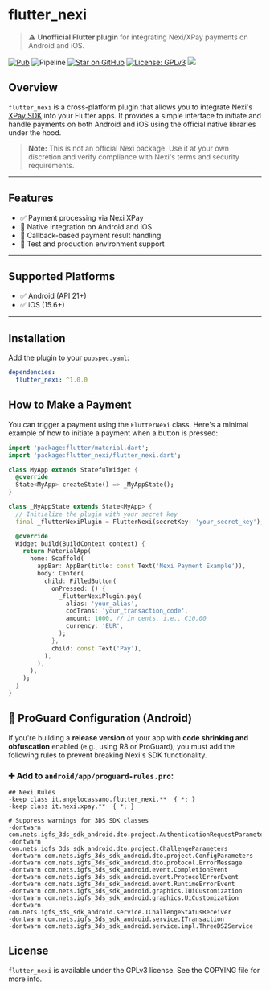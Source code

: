 # flutter_nexi

> ⚠️ **Unofficial Flutter plugin** for integrating Nexi/XPay payments on Android and iOS.

[![Pub](https://img.shields.io/pub/v/flutter_nexi.svg)](https://pub.dev/packages/flutter_nexi)
![Pipeline](https://github.com/AngeloAvv/flutter_nexi/workflows/Pipeline/badge.svg)
[![Star on GitHub](https://img.shields.io/github/stars/AngeloAvv/flutter_nexi.svg?style=flat&logo=github&colorB=deeppink&label=stars)](https://github.com/AngeloAvv/flutter_nexi)
[![License: GPLv3](https://img.shields.io/badge/license-GPLv3-purple.svg)](https://www.gnu.org/licenses/gpl-3.0.html)
[![](https://img.shields.io/static/v1?label=Sponsor&message=%E2%9D%A4&logo=GitHub&color=%23fe8e86)](https://github.com/sponsors/AngeloAvv)

## Overview

`flutter_nexi` is a cross-platform plugin that allows you to integrate Nexi's [XPay SDK](https://developer.nexi.it/) into your Flutter apps. It provides a simple interface to initiate and handle payments on both Android and iOS using the official native libraries under the hood.

> **Note:** This is not an official Nexi package. Use it at your own discretion and verify compliance with Nexi's terms and security requirements.

---

## Features

- ✅ Payment processing via Nexi XPay
- 📱 Native integration on Android and iOS
- 🔁 Callback-based payment result handling
- 🧪 Test and production environment support

---

## Supported Platforms

- ✅ Android (API 21+)
- ✅ iOS (15.6+)

---

## Installation

Add the plugin to your `pubspec.yaml`:

```yaml
dependencies:
  flutter_nexi: ^1.0.0
```

## How to Make a Payment

You can trigger a payment using the `FlutterNexi` class. Here's a minimal example of how to initiate a payment when a button is pressed:

```dart
import 'package:flutter/material.dart';
import 'package:flutter_nexi/flutter_nexi.dart';

class MyApp extends StatefulWidget {
  @override
  State<MyApp> createState() => _MyAppState();
}

class _MyAppState extends State<MyApp> {
  // Initialize the plugin with your secret key
  final _flutterNexiPlugin = FlutterNexi(secretKey: 'your_secret_key');

  @override
  Widget build(BuildContext context) {
    return MaterialApp(
      home: Scaffold(
        appBar: AppBar(title: const Text('Nexi Payment Example')),
        body: Center(
          child: FilledButton(
            onPressed: () {
              _flutterNexiPlugin.pay(
                alias: 'your_alias',
                codTrans: 'your_transaction_code',
                amount: 1000, // in cents, i.e., €10.00
                currency: 'EUR',
              );
            },
            child: const Text('Pay'),
          ),
        ),
      ),
    );
  }
}
```

## 🔐 ProGuard Configuration (Android)

If you're building a **release version** of your app with **code shrinking and obfuscation** enabled (e.g., using R8 or ProGuard), you must add the following rules to prevent breaking Nexi's SDK functionality.

### ➕ Add to `android/app/proguard-rules.pro`:

```proguard
## Nexi Rules
-keep class it.angelocassano.flutter_nexi.**  { *; }
-keep class it.nexi.xpay.**  { *; }

# Suppress warnings for 3DS SDK classes
-dontwarn com.nets.igfs_3ds_sdk_android.dto.project.AuthenticationRequestParameters
-dontwarn com.nets.igfs_3ds_sdk_android.dto.project.ChallengeParameters
-dontwarn com.nets.igfs_3ds_sdk_android.dto.project.ConfigParameters
-dontwarn com.nets.igfs_3ds_sdk_android.dto.protocol.ErrorMessage
-dontwarn com.nets.igfs_3ds_sdk_android.event.CompletionEvent
-dontwarn com.nets.igfs_3ds_sdk_android.event.ProtocolErrorEvent
-dontwarn com.nets.igfs_3ds_sdk_android.event.RuntimeErrorEvent
-dontwarn com.nets.igfs_3ds_sdk_android.graphics.IUiCustomization
-dontwarn com.nets.igfs_3ds_sdk_android.graphics.UiCustomization
-dontwarn com.nets.igfs_3ds_sdk_android.service.IChallengeStatusReceiver
-dontwarn com.nets.igfs_3ds_sdk_android.service.ITransaction
-dontwarn com.nets.igfs_3ds_sdk_android.service.impl.ThreeDS2Service
```

## License

`flutter_nexi` is available under the GPLv3 license. See the COPYING file for more info.
